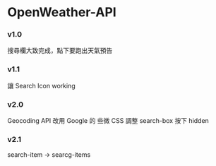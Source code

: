 # OpenWeather-API

### v1.0

搜尋欄大致完成，點下要跑出天氣預告

### v1.1

讓 Search Icon working

### v2.0

Geocoding API 改用 Google 的
些微 CSS 調整
search-box 按下 hidden

### v2.1

search-item -> searcg-items
